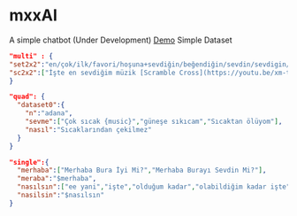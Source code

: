# mxxAI
A simple chatbot (Under Development)
[Demo](https://hyper01023.github.io/mxxAI/)
Simple Dataset
```json
"multi" : {
"set2x2":"en/çok/ilk/favori/hoşuna+sevdiğin/beğendiğin/sevdin/sevdigin/seveceğin/giden+müzik/şarkı/music,favori/sevdiğin/seveceğin+şarkın/müziğin=$sc2x2",
"sc2x2":["İşte en sevdiğim müzik [Scramble Cross](https://youtu.be/xm-th_xR2s0?t=15)","Bu müziğin yeri benim için ayrı [Scramble Cross Lyrics](https://www.youtube.com/watch?v=owoMmusxQ3M)"]
}
```
```json
"quad": {
  "dataset0":{
    "n":"adana",
    "sevme":["Çok sıcak {music}","güneşe sıkıcam","Sıcaktan ölüyom"],
    "nasıl":"Sıcaklarından çekilmez"
  }
}
```
```json
"single":{
  "merhaba":["Merhaba Bura İyi Mi?","Merhaba Burayı Sevdin Mi?"],
  "meraba":"$merhaba",
  "nasılsın":["ee yani","işte","olduğum kadar","olabildiğim kadar işte"],
  "nasilsin":"$nasılsın"
}
```

